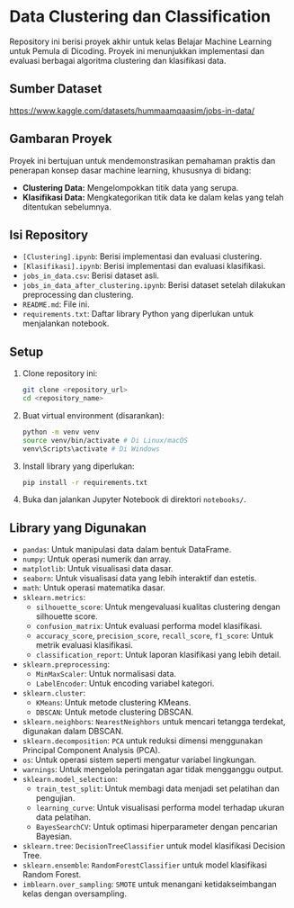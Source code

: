 # Data Clustering dan Classification

Repository ini berisi proyek akhir untuk kelas Belajar Machine Learning untuk Pemula di Dicoding. Proyek ini menunjukkan implementasi dan evaluasi berbagai algoritma clustering dan klasifikasi data.

## Sumber Dataset
https://www.kaggle.com/datasets/hummaamqaasim/jobs-in-data/

## Gambaran Proyek

Proyek ini bertujuan untuk mendemonstrasikan pemahaman praktis dan penerapan konsep dasar machine learning, khususnya di bidang:

* **Clustering Data:** Mengelompokkan titik data yang serupa.
* **Klasifikasi Data:** Mengkategorikan titik data ke dalam kelas yang telah ditentukan sebelumnya.

## Isi Repository

* `[Clustering].ipynb`: Berisi implementasi dan evaluasi clustering.
* `[Klasifikasi].ipynb`: Berisi implementasi dan evaluasi klasifikasi.
* `jobs_in_data.csv`: Berisi dataset asli.
* `jobs_in_data_after_clustering.ipynb`: Berisi dataset setelah dilakukan preprocessing dan clustering.
* `README.md`: File ini.
* `requirements.txt`: Daftar library Python yang diperlukan untuk menjalankan notebook.

## Setup

1.  Clone repository ini:
    ```bash
    git clone <repository_url>
    cd <repository_name>
    ```

2.  Buat virtual environment (disarankan):
    ```bash
    python -m venv venv
    source venv/bin/activate # Di Linux/macOS
    venv\Scripts\activate # Di Windows
    ```

3.  Install library yang diperlukan:
    ```bash
    pip install -r requirements.txt
    ```

4.  Buka dan jalankan Jupyter Notebook di direktori `notebooks/`.

## Library yang Digunakan

* `pandas`: Untuk manipulasi data dalam bentuk DataFrame.
* `numpy`: Untuk operasi numerik dan array.
* `matplotlib`: Untuk visualisasi data dasar.
* `seaborn`: Untuk visualisasi data yang lebih interaktif dan estetis.
* `math`: Untuk operasi matematika dasar.
* `sklearn.metrics`:
    * `silhouette_score`: Untuk mengevaluasi kualitas clustering dengan silhouette score.
    * `confusion_matrix`: Untuk evaluasi performa model klasifikasi.
    * `accuracy_score`, `precision_score`, `recall_score`, `f1_score`: Untuk metrik evaluasi klasifikasi.
    * `classification_report`: Untuk laporan klasifikasi yang lebih detail.
* `sklearn.preprocessing`:
    * `MinMaxScaler`: Untuk normalisasi data.
    * `LabelEncoder`: Untuk encoding variabel kategori.
* `sklearn.cluster`:
    * `KMeans`: Untuk metode clustering KMeans.
    * `DBSCAN`: Untuk metode clustering DBSCAN.
* `sklearn.neighbors`: `NearestNeighbors` untuk mencari tetangga terdekat, digunakan dalam DBSCAN.
* `sklearn.decomposition`: `PCA` untuk reduksi dimensi menggunakan Principal Component Analysis (PCA).
* `os`: Untuk operasi sistem seperti mengatur variabel lingkungan.
* `warnings`: Untuk mengelola peringatan agar tidak mengganggu output.
* `sklearn.model_selection`:
    * `train_test_split`: Untuk membagi data menjadi set pelatihan dan pengujian.
    * `learning_curve`: Untuk visualisasi performa model terhadap ukuran data pelatihan.
    * `BayesSearchCV`: Untuk optimasi hiperparameter dengan pencarian Bayesian.
* `sklearn.tree`: `DecisionTreeClassifier` untuk model klasifikasi Decision Tree.
* `sklearn.ensemble`: `RandomForestClassifier` untuk model klasifikasi Random Forest.
* `imblearn.over_sampling`: `SMOTE` untuk menangani ketidakseimbangan kelas dengan oversampling.